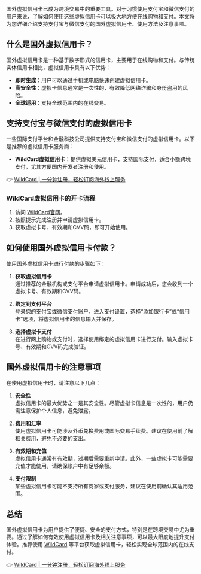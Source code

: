 国外虚拟信用卡已成为跨境交易中的重要工具。对于习惯使用支付宝和微信支付的用户来说，了解如何使用这些虚拟信用卡可以极大地方便在线购物和支付。本文将为您详细介绍支持支付宝与微信支付的国外虚拟信用卡、使用方法及注意事项。

## 什么是国外虚拟信用卡？

国外虚拟信用卡是一种基于数字形式的信用卡，主要用于在线购物和支付。与传统实体信用卡相比，虚拟信用卡具有以下优势：

- **即时生成**：用户可以通过手机或电脑快速创建虚拟信用卡。
- **高安全性**：虚拟卡信息通常是一次性的，有效降低网络诈骗和身份盗用的风险。
- **全球适用**：支持全球范围内的在线交易。

## 支持支付宝与微信支付的虚拟信用卡

一些国际支付平台和金融科技公司提供支持支付宝和微信支付的虚拟信用卡。以下是推荐的虚拟信用卡服务商：

- **WildCard虚拟信用卡**：提供虚拟美元信用卡，支持国际支付，适合小额跨境支付，尤其方便国内开发者注册和使用。

👉 [WildCard | 一分钟注册，轻松订阅海外线上服务](https://bit.ly/bewildcard)

### WildCard虚拟信用卡的开卡流程

1. 访问 [WildCard官网](https://bit.ly/bewildcard)。
2. 按照提示完成注册并申请虚拟信用卡。
3. 获取虚拟卡号、有效期和CVV码，即可开始使用。

## 如何使用国外虚拟信用卡付款？

使用国外虚拟信用卡进行付款的步骤如下：

1. **获取虚拟信用卡**  
   通过推荐的金融机构或支付平台申请虚拟信用卡。申请成功后，您会收到一个虚拟卡号、有效期和CVV码。

2. **绑定到支付平台**  
   登录您的支付宝或微信支付账户，进入支付设置，选择“添加银行卡”或“信用卡”选项，将虚拟信用卡的信息输入并保存。

3. **选择虚拟卡支付**  
   在进行网上购物或支付时，选择使用绑定的虚拟信用卡进行支付。输入虚拟卡号、有效期和CVV码完成验证。

## 国外虚拟信用卡的注意事项

在使用虚拟信用卡时，请注意以下几点：

1. **安全性**  
   虚拟信用卡的最大优势之一是其安全性。尽管虚拟卡信息是一次性的，用户仍需注意保护个人信息，避免泄露。

2. **费用和汇率**  
   使用虚拟信用卡可能涉及外币兑换费用或国际交易手续费。建议在使用前了解相关费用，避免不必要的支出。

3. **有效期和充值**  
   虚拟信用卡通常有有效期，过期后需要重新申请。此外，一些虚拟卡可能需要充值才能使用，请确保账户中有足够余额。

4. **支付限制**  
   某些虚拟信用卡可能不支持所有商家或支付服务，建议在使用前确认其适用范围。

## 总结

国外虚拟信用卡为用户提供了便捷、安全的支付方式，特别是在跨境交易中尤为重要。通过了解如何有效使用虚拟信用卡及相关注意事项，可以最大限度地提升支付体验。推荐使用 [WildCard](https://bit.ly/bewildcard) 等平台获取虚拟信用卡，轻松实现全球范围内的在线支付。

👉 [WildCard | 一分钟注册，轻松订阅海外线上服务](https://bit.ly/bewildcard)